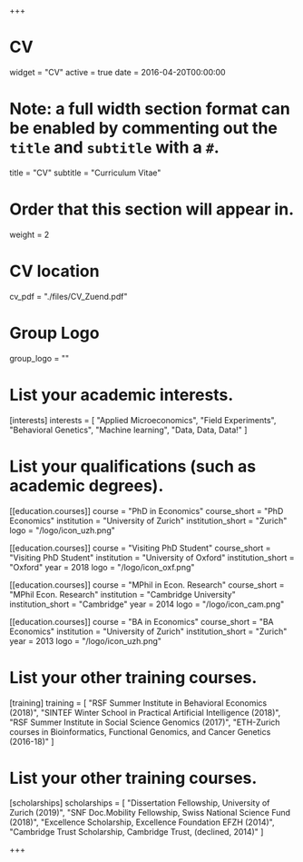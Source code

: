 +++
# CV
widget = "CV"
active = true
date = 2016-04-20T00:00:00

# Note: a full width section format can be enabled by commenting out the `title` and `subtitle` with a `#`.
title = "CV"
subtitle = "Curriculum Vitae"

# Order that this section will appear in.
weight = 2

# CV location
cv_pdf = "./files/CV_Zuend.pdf"

# Group Logo
group_logo = ""


# List your academic interests.
[interests]
  interests = [
    "Applied Microeconomics",
    "Field Experiments",
    "Behavioral Genetics",
    "Machine learning",
    "Data, Data, Data!"
  ]

# List your qualifications (such as academic degrees).
[[education.courses]]
  course = "PhD in Economics"
  course_short = "PhD Economics"
  institution = "University of Zurich"
  institution_short = "Zurich"
  logo = "/logo/icon_uzh.png"

[[education.courses]]
  course = "Visiting PhD Student"
  course_short = "Visiting PhD Student"
  institution = "University of Oxford"
  institution_short = "Oxford"
  year = 2018
  logo = "/logo/icon_oxf.png"

[[education.courses]]
  course = "MPhil in Econ. Research"
  course_short = "MPhil Econ. Research"
  institution = "Cambridge University"
  institution_short = "Cambridge"
  year = 2014
  logo = "/logo/icon_cam.png"

[[education.courses]]
  course = "BA in Economics"
  course_short = "BA Economics"
  institution = "University of Zurich"
  institution_short = "Zurich"
  year = 2013
  logo = "/logo/icon_uzh.png"


# List your other training courses.
[training]
  training = [
    "RSF Summer Institute in Behavioral Economics (2018)",
    "SINTEF Winter School in Practical Artificial Intelligence (2018)",
    "RSF Summer Institute in Social Science Genomics (2017)",
    "ETH-Zurich courses in Bioinformatics, Functional Genomics, and Cancer Genetics (2016-18)"
  ]

# List your other training courses.
[scholarships]
  scholarships = [
  "Dissertation Fellowship, University of Zurich (2019)",
  "SNF Doc.Mobility Fellowship, Swiss National Science Fund (2018)",
  "Excellence Scholarship, Excellence Foundation EFZH (2014)",
  "Cambridge Trust Scholarship, Cambridge Trust, (declined, 2014)"
  ]

+++

